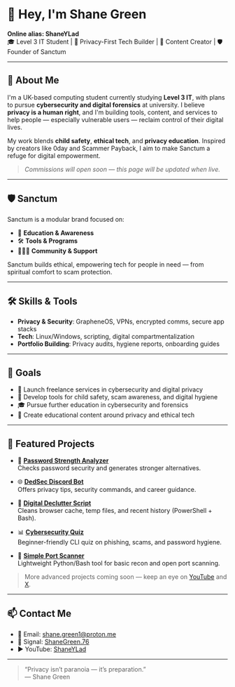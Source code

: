 # 👋 Hey, I'm Shane Green  
**Online alias: ShaneYLad**  
🎓 Level 3 IT Student | 🔐 Privacy-First Tech Builder | 🎥 Content Creator | 🛡️ Founder of Sanctum

---

## 🚀 About Me

I'm a UK-based computing student currently studying **Level 3 IT**, with plans to pursue **cybersecurity and digital forensics** at university. I believe **privacy is a human right**, and I'm building tools, content, and services to help people — especially vulnerable users — reclaim control of their digital lives.

My work blends **child safety**, **ethical tech**, and **privacy education**. Inspired by creators like 0day and Scammer Payback, I aim to make Sanctum a refuge for digital empowerment.

> *Commissions will open soon — this page will be updated when live.*

---

## 🛡️ Sanctum

Sanctum is a modular brand focused on:

- 🧠 **Education & Awareness** 
- 🛠️ **Tools & Programs**
- 🧑‍🤝‍🧑 **Community & Support**

Sanctum builds ethical, empowering tech for people in need — from spiritual comfort to scam protection.

---

## 🛠️ Skills & Tools

- **Privacy & Security**: GrapheneOS, VPNs, encrypted comms, secure app stacks  
- **Tech**: Linux/Windows, scripting, digital compartmentalization  
- **Portfolio Building**: Privacy audits, hygiene reports, onboarding guides

---

## 🎯 Goals

- 💼 Launch freelance services in cybersecurity and digital privacy  
- 📂 Develop tools for child safety, scam awareness, and digital hygiene  
- 🎓 Pursue further education in cybersecurity and forensics  
- 🎥 Create educational content around privacy and ethical tech

---

## 🧩 Featured Projects

- 🔐 [**Password Strength Analyzer**](https://github.com/ShaneYLad/Password_Checker.git)  
  Checks password security and generates stronger alternatives.

- 🌐 [**DedSec Discord Bot**](https://github.com/ShaneYLad/dedsec_dcbot.git)  
  Offers privacy tips, security commands, and career guidance.

- 🧹 [**Digital Declutter Script**](https://github.com/shanzoig/Digital_Declutter.git)  
  Cleans browser cache, temp files, and recent history (PowerShell + Bash).

- 📊 [**Cybersecurity Quiz**](https://github.com/shanzoig/cybersecurity-quiz-cli.git)  
  Beginner-friendly CLI quiz on phishing, scams, and password hygiene.

- 📡 [**Simple Port Scanner**](https://github.com/ShaneYLad/port_scanner.git)  
  Lightweight Python/Bash tool for basic recon and open port scanning.

> More advanced projects coming soon — keep an eye on [YouTube](https://youtube.com/@ShaneYLad?sub_confirmation=1) and [X](https://x.com/ShaneYLadd).

---

## 📫 Contact Me

- 📧 Email: [shane.green1@proton.me](mailto:shane.green1@proton.me)
- 📱 Signal: [ShaneGreen.76](https://signal.me/#eu/4fPKFJ5PoE7nb0EgDM5DKx2LlOy2ebWx6JBoCaahT04sMW92hJhMC54AJrfE6Iwk)  
- ▶️ YouTube: [ShaneYLad](https://youtube.com/@ShaneYLad?sub_confirmation=1)

---

> “Privacy isn’t paranoia — it’s preparation.”  
> — Shane Green
